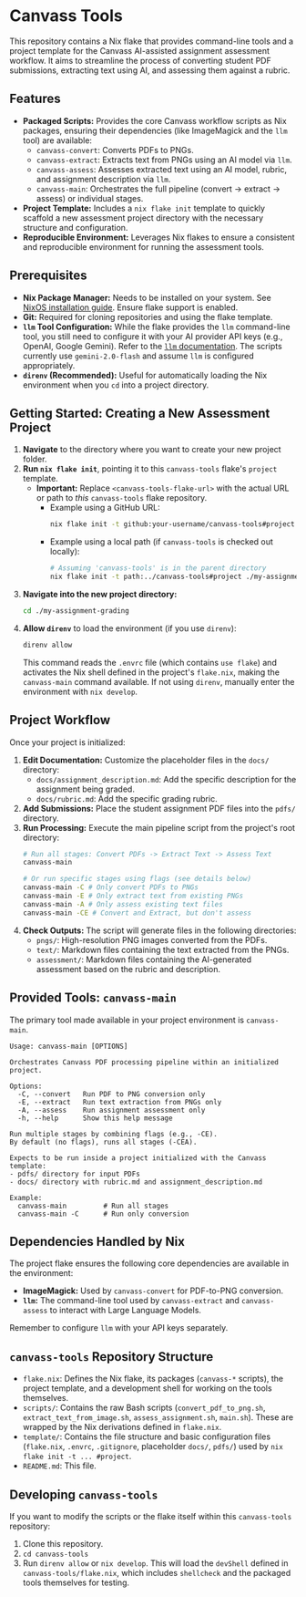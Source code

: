# Canvass Tools

This repository contains a Nix flake that provides command-line tools and a project template for the Canvass AI-assisted assignment assessment workflow. It aims to streamline the process of converting student PDF submissions, extracting text using AI, and assessing them against a rubric.

## Features

*   **Packaged Scripts:** Provides the core Canvass workflow scripts as Nix packages, ensuring their dependencies (like ImageMagick and the `llm` tool) are available:
    *   `canvass-convert`: Converts PDFs to PNGs.
    *   `canvass-extract`: Extracts text from PNGs using an AI model via `llm`.
    *   `canvass-assess`: Assesses extracted text using an AI model, rubric, and assignment description via `llm`.
    *   `canvass-main`: Orchestrates the full pipeline (convert -> extract -> assess) or individual stages.
*   **Project Template:** Includes a `nix flake init` template to quickly scaffold a new assessment project directory with the necessary structure and configuration.
*   **Reproducible Environment:** Leverages Nix flakes to ensure a consistent and reproducible environment for running the assessment tools.

## Prerequisites

*   **Nix Package Manager:** Needs to be installed on your system. See [NixOS installation guide](https://nixos.org/download.html). Ensure flake support is enabled.
*   **Git:** Required for cloning repositories and using the flake template.
*   **`llm` Tool Configuration:** While the flake provides the `llm` command-line tool, you still need to configure it with your AI provider API keys (e.g., OpenAI, Google Gemini). Refer to the [`llm` documentation](https://llm.datasette.io/en/stable/setup.html#configuring-api-keys). The scripts currently use `gemini-2.0-flash` and assume `llm` is configured appropriately.
*   **`direnv` (Recommended):** Useful for automatically loading the Nix environment when you `cd` into a project directory.

## Getting Started: Creating a New Assessment Project

1.  **Navigate** to the directory where you want to create your new project folder.
2.  **Run `nix flake init`**, pointing it to this `canvass-tools` flake's `project` template.
    *   **Important:** Replace `<canvass-tools-flake-url>` with the actual URL or path to *this* `canvass-tools` flake repository.
        *   Example using a GitHub URL:
            ```bash
            nix flake init -t github:your-username/canvass-tools#project ./my-assignment-grading
            ```
        *   Example using a local path (if `canvass-tools` is checked out locally):
            ```bash
            # Assuming 'canvass-tools' is in the parent directory
            nix flake init -t path:../canvass-tools#project ./my-assignment-grading
            ```
3.  **Navigate into the new project directory:**
    ```bash
    cd ./my-assignment-grading
    ```
4.  **Allow `direnv`** to load the environment (if you use `direnv`):
    ```bash
    direnv allow
    ```
    This command reads the `.envrc` file (which contains `use flake`) and activates the Nix shell defined in the project's `flake.nix`, making the `canvass-main` command available. If not using `direnv`, manually enter the environment with `nix develop`.

## Project Workflow

Once your project is initialized:

1.  **Edit Documentation:** Customize the placeholder files in the `docs/` directory:
    *   `docs/assignment_description.md`: Add the specific description for the assignment being graded.
    *   `docs/rubric.md`: Add the specific grading rubric.
2.  **Add Submissions:** Place the student assignment PDF files into the `pdfs/` directory.
3.  **Run Processing:** Execute the main pipeline script from the project's root directory:
    ```bash
    # Run all stages: Convert PDFs -> Extract Text -> Assess Text
    canvass-main

    # Or run specific stages using flags (see details below)
    canvass-main -C # Only convert PDFs to PNGs
    canvass-main -E # Only extract text from existing PNGs
    canvass-main -A # Only assess existing text files
    canvass-main -CE # Convert and Extract, but don't assess
    ```
4.  **Check Outputs:** The script will generate files in the following directories:
    *   `pngs/`: High-resolution PNG images converted from the PDFs.
    *   `text/`: Markdown files containing the text extracted from the PNGs.
    *   `assessment/`: Markdown files containing the AI-generated assessment based on the rubric and description.

## Provided Tools: `canvass-main`

The primary tool made available in your project environment is `canvass-main`.

```
Usage: canvass-main [OPTIONS]

Orchestrates Canvass PDF processing pipeline within an initialized project.

Options:
  -C, --convert   Run PDF to PNG conversion only
  -E, --extract   Run text extraction from PNGs only
  -A, --assess    Run assignment assessment only
  -h, --help      Show this help message

Run multiple stages by combining flags (e.g., -CE).
By default (no flags), runs all stages (-CEA).

Expects to be run inside a project initialized with the Canvass template:
- pdfs/ directory for input PDFs
- docs/ directory with rubric.md and assignment_description.md

Example:
  canvass-main         # Run all stages
  canvass-main -C      # Run only conversion
```

## Dependencies Handled by Nix

The project flake ensures the following core dependencies are available in the environment:

*   **ImageMagick:** Used by `canvass-convert` for PDF-to-PNG conversion.
*   **`llm`:** The command-line tool used by `canvass-extract` and `canvass-assess` to interact with Large Language Models.

Remember to configure `llm` with your API keys separately.

## `canvass-tools` Repository Structure

*   `flake.nix`: Defines the Nix flake, its packages (`canvass-*` scripts), the project template, and a development shell for working on the tools themselves.
*   `scripts/`: Contains the raw Bash scripts (`convert_pdf_to_png.sh`, `extract_text_from_image.sh`, `assess_assignment.sh`, `main.sh`). These are wrapped by the Nix derivations defined in `flake.nix`.
*   `template/`: Contains the file structure and basic configuration files (`flake.nix`, `.envrc`, `.gitignore`, placeholder `docs/`, `pdfs/`) used by `nix flake init -t ... #project`.
*   `README.md`: This file.

## Developing `canvass-tools`

If you want to modify the scripts or the flake itself within this `canvass-tools` repository:

1.  Clone this repository.
2.  `cd canvass-tools`
3.  Run `direnv allow` or `nix develop`. This will load the `devShell` defined in `canvass-tools/flake.nix`, which includes `shellcheck` and the packaged tools themselves for testing.
